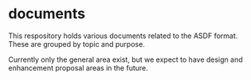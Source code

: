 # documents

This respository holds various documents related to the ASDF format.
These are grouped by topic and purpose.

Currently only the general area exist, but we expect to have design and enhancement proposal areas in the future.


